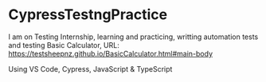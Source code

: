 # CypressTestngPractice
I am on Testing Internship, learning and practicing, writting automation tests and testing Basic Calculator, URL: https://testsheepnz.github.io/BasicCalculator.html#main-body

Using VS Code, Cypress, JavaScript & TypeScript
